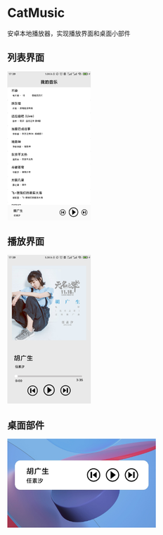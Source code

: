 # CatMusic
安卓本地播放器，实现播放界面和桌面小部件
## 列表界面

<img src="Image/Screenshot_2020-06-16-17-39-47-802_com.xicheng.catmusic.jpg" style="zoom:33%;" />

## 播放界面

<img src="Image/Screenshot_2020-06-16-17-39-51-491_com.xicheng.catmusic.jpg" style="zoom:33%;" />

## 桌面部件

<img src="Image/IMG_20200616_174009.jpg" style="zoom:33%;" />


